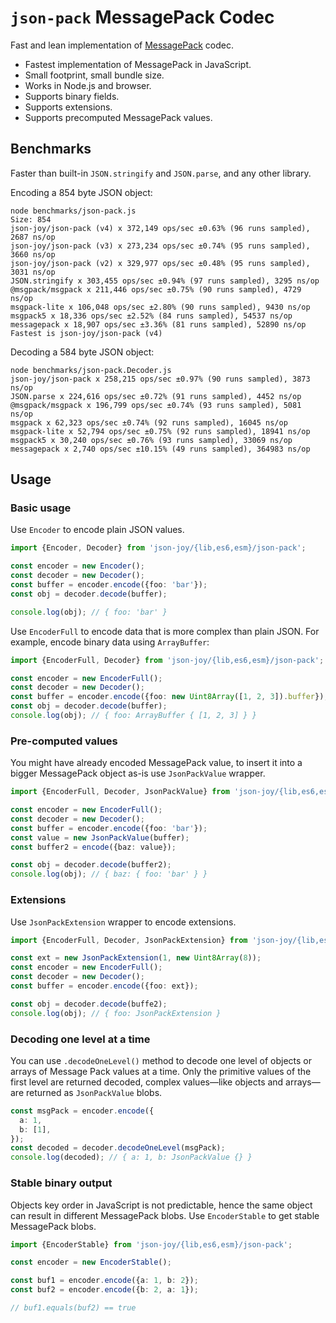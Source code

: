 # `json-pack` MessagePack Codec

Fast and lean implementation of [MessagePack](https://github.com/msgpack/msgpack/blob/master/spec.md) codec.

- Fastest implementation of MessagePack in JavaScript.
- Small footprint, small bundle size.
- Works in Node.js and browser.
- Supports binary fields.
- Supports extensions.
- Supports precomputed MessagePack values.


## Benchmarks

Faster than built-in `JSON.stringify` and `JSON.parse`, and any other library.

Encoding a 854 byte JSON object:

```
node benchmarks/json-pack.js
Size: 854
json-joy/json-pack (v4) x 372,149 ops/sec ±0.63% (96 runs sampled), 2687 ns/op
json-joy/json-pack (v3) x 273,234 ops/sec ±0.74% (95 runs sampled), 3660 ns/op
json-joy/json-pack (v2) x 329,977 ops/sec ±0.48% (95 runs sampled), 3031 ns/op
JSON.stringify x 303,455 ops/sec ±0.94% (97 runs sampled), 3295 ns/op
@msgpack/msgpack x 211,446 ops/sec ±0.75% (90 runs sampled), 4729 ns/op
msgpack-lite x 106,048 ops/sec ±2.80% (90 runs sampled), 9430 ns/op
msgpack5 x 18,336 ops/sec ±2.52% (84 runs sampled), 54537 ns/op
messagepack x 18,907 ops/sec ±3.36% (81 runs sampled), 52890 ns/op
Fastest is json-joy/json-pack (v4)
```

Decoding a 584 byte JSON object:

```
node benchmarks/json-pack.Decoder.js 
json-joy/json-pack x 258,215 ops/sec ±0.97% (90 runs sampled), 3873 ns/op
JSON.parse x 224,616 ops/sec ±0.72% (91 runs sampled), 4452 ns/op
@msgpack/msgpack x 196,799 ops/sec ±0.74% (93 runs sampled), 5081 ns/op
msgpack x 62,323 ops/sec ±0.74% (92 runs sampled), 16045 ns/op
msgpack-lite x 52,794 ops/sec ±0.75% (92 runs sampled), 18941 ns/op
msgpack5 x 30,240 ops/sec ±0.76% (93 runs sampled), 33069 ns/op
messagepack x 2,740 ops/sec ±10.15% (49 runs sampled), 364983 ns/op
```


## Usage

### Basic usage

Use `Encoder` to encode plain JSON values.

```ts
import {Encoder, Decoder} from 'json-joy/{lib,es6,esm}/json-pack';

const encoder = new Encoder();
const decoder = new Decoder();
const buffer = encoder.encode({foo: 'bar'});
const obj = decoder.decode(buffer);

console.log(obj); // { foo: 'bar' }
```

Use `EncoderFull` to encode data that is more complex than plain JSON. For
example, encode binary data using `ArrayBuffer`:

```ts
import {EncoderFull, Decoder} from 'json-joy/{lib,es6,esm}/json-pack';

const encoder = new EncoderFull();
const decoder = new Decoder();
const buffer = encoder.encode({foo: new Uint8Array([1, 2, 3]).buffer});
const obj = decoder.decode(buffer);
console.log(obj); // { foo: ArrayBuffer { [1, 2, 3] } }
```


### Pre-computed values

You might have already encoded MessagePack value, to insert it into a bigger
MessagePack object as-is use `JsonPackValue` wrapper.

```ts
import {EncoderFull, Decoder, JsonPackValue} from 'json-joy/{lib,es6,esm}/json-pack';

const encoder = new EncoderFull();
const decoder = new Decoder();
const buffer = encoder.encode({foo: 'bar'});
const value = new JsonPackValue(buffer);
const buffer2 = encode({baz: value});

const obj = decoder.decode(buffer2);
console.log(obj); // { baz: { foo: 'bar' } }
```

### Extensions

Use `JsonPackExtension` wrapper to encode extensions.

```ts
import {EncoderFull, Decoder, JsonPackExtension} from 'json-joy/{lib,es6,esm}/json-pack';

const ext = new JsonPackExtension(1, new Uint8Array(8));
const encoder = new EncoderFull();
const decoder = new Decoder();
const buffer = encoder.encode({foo: ext});

const obj = decoder.decode(buffe2);
console.log(obj); // { foo: JsonPackExtension } 
```

### Decoding one level at a time

You can use `.decodeOneLevel()` method to decode one level of objects or arrays
of Message Pack values at a time. Only the primitive values of the first level
are returned decoded, complex values&mdash;like objects and arrays&mdash;are
returned as `JsonPackValue` blobs.

```ts
const msgPack = encoder.encode({
  a: 1,
  b: [1],
});
const decoded = decoder.decodeOneLevel(msgPack);
console.log(decoded); // { a: 1, b: JsonPackValue {} }
```

### Stable binary output

Objects key order in JavaScript is not predictable, hence the same object can
result in different MessagePack blobs. Use `EncoderStable` to get stable
MessagePack blobs.

```ts
import {EncoderStable} from 'json-joy/{lib,es6,esm}/json-pack';

const encoder = new EncoderStable();

const buf1 = encoder.encode({a: 1, b: 2});
const buf2 = encoder.encode({b: 2, a: 1});

// buf1.equals(buf2) == true
```
